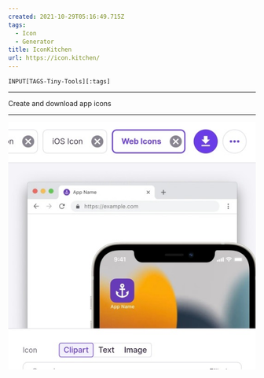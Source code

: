 ```yaml
---
created: 2021-10-29T05:16:49.715Z
tags: 
  - Icon
  - Generator
title: IconKitchen
url: https://icon.kitchen/
---
```

```meta-bind
INPUT[TAGS-Tiny-Tools][:tags]
```

___
Create and download app icons
___

![](_attachments/iconkitchen.jpg)
